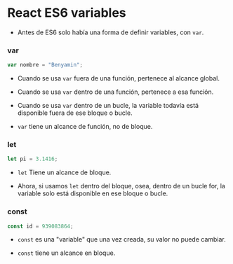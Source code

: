 # React ES6 variables

* Antes de ES6 solo había una forma de definir variables, con ```var```.

<h3>var</h3>

```js
var nombre = "Benyamin";
```

- Cuando se usa ```var``` fuera de una función, pertenece al alcance global.

- Cuando se usa ```var``` dentro de una función, pertenece a esa función.

- Cuando se usa ```var``` dentro de un bucle, la variable todavía está disponible fuera de ese bloque o bucle.

- ```var``` tiene un alcance de función, no de bloque.

<h3>let</h3>

```js
let pi = 3.1416;
```

- ```let``` Tiene un alcance de bloque.

- Ahora, si usamos ```let``` dentro del bloque, osea, dentro de un bucle for, la variable solo está disponible en ese bloque o bucle.

<h3>const</h3>

```js
const id = 939083864;
```

- ```const``` es una "variable" que una vez creada, su valor no puede cambiar.

- ```const``` tiene un alcance en bloque.